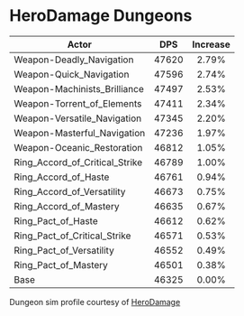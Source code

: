 # HeroDamage Dungeons
| Actor | DPS | Increase |
|---|:---:|:---:|
|Weapon-Deadly_Navigation|47620|2.79%|
|Weapon-Quick_Navigation|47596|2.74%|
|Weapon-Machinists_Brilliance|47497|2.53%|
|Weapon-Torrent_of_Elements|47411|2.34%|
|Weapon-Versatile_Navigation|47345|2.20%|
|Weapon-Masterful_Navigation|47236|1.97%|
|Weapon-Oceanic_Restoration|46812|1.05%|
|Ring_Accord_of_Critical_Strike|46789|1.00%|
|Ring_Accord_of_Haste|46761|0.94%|
|Ring_Accord_of_Versatility|46673|0.75%|
|Ring_Accord_of_Mastery|46635|0.67%|
|Ring_Pact_of_Haste|46612|0.62%|
|Ring_Pact_of_Critical_Strike|46571|0.53%|
|Ring_Pact_of_Versatility|46552|0.49%|
|Ring_Pact_of_Mastery|46501|0.38%|
|Base|46325|0.00%|

 Dungeon sim profile courtesy of [HeroDamage](https://www.herodamage.com/)